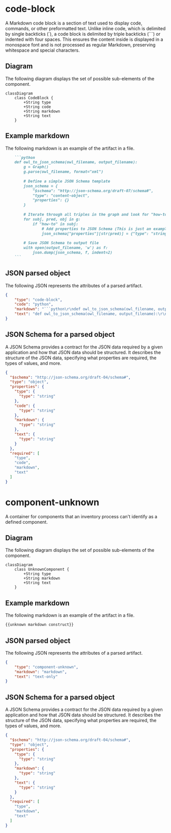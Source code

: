 # code-block

A Markdown code block is a section of text used to display code, commands, or other preformatted text. Unlike inline code, which is delimited by single backticks (`), a code block is delimited by triple backticks (```) or indented with four spaces. This ensures the content inside is displayed in a monospace font and is not processed as regular Markdown, preserving whitespace and special characters.

## Diagram

The following diagram displays the set of possible sub-elements of the component.

```mermaid
classDiagram
    class CodeBlock {
        +String type
        +String code
        +String markdown
        +String text
    }

```

## Example markdown

The following markdown is an example of the artifact in a file.

```md
    ```python
    def owl_to_json_schema(owl_filename, output_filename):
        g = Graph()
        g.parse(owl_filename, format="xml")
    
        # Define a simple JSON Schema template
        json_schema = {
            "$schema": "http://json-schema.org/draft-07/schema#",
            "type": "content-object",
            "properties": {}
        }
    
        # Iterate through all triples in the graph and look for "how-to" object
        for subj, pred, obj in g:
            if "how-to" in subj:
                # Add properties to JSON Schema (This is just an example, modify as needed)
                json_schema["properties"][str(pred)] = {"type": "string", "description": str(obj)}
    
        # Save JSON Schema to output file
        with open(output_filename, 'w') as f:
            json.dump(json_schema, f, indent=2)
    ```
```

## JSON parsed object

The following JSON represents the attributes of a parsed artifact.

```json
{
    "type": "code-block",
    "code": "python",
    "markdown": "```python\r\ndef owl_to_json_schema(owl_filename, output_filename):\r\n    g = Graph()\r\n    g.parse(owl_filename, format=\"xml\")\r\n\r\n    # Define a simple JSON Schema template\r\n    json_schema = {\r\n        \"$schema\": \"http:\/\/json-schema.org\/draft-07\/schema#\",\r\n        \"type\": \"content-object\",\r\n        \"properties\": {}\r\n    }\r\n\r\n    # Iterate through all triples in the graph and look for \"how-to\" object\r\n    for subj, pred, obj in g:\r\n        if \"how-to\" in subj:\r\n            # Add properties to JSON Schema (This is just an example, modify as needed)\r\n            json_schema[\"properties\"][str(pred)] = {\"type\": \"string\", \"description\": str(obj)}\r\n\r\n    # Save JSON Schema to output file\r\n    with open(output_filename, 'w') as f:\r\n        json.dump(json_schema, f, indent=2)\r\n```",
    "text": "def owl_to_json_schema(owl_filename, output_filename):\r\n    g = Graph()\r\n    g.parse(owl_filename, format=\"xml\")\r\n\r\n    # Define a simple JSON Schema template\r\n    json_schema = {\r\n        \"$schema\": \"http:\/\/json-schema.org\/draft-07\/schema#\",\r\n        \"type\": \"content-object\",\r\n        \"properties\": {}\r\n    }\r\n\r\n    # Iterate through all triples in the graph and look for \"how-to\" object\r\n    for subj, pred, obj in g:\r\n        if \"how-to\" in subj:\r\n            # Add properties to JSON Schema (This is just an example, modify as needed)\r\n            json_schema[\"properties\"][str(pred)] = {\"type\": \"string\", \"description\": str(obj)}\r\n\r\n    # Save JSON Schema to output file\r\n    with open(output_filename, 'w') as f:\r\n        json.dump(json_schema, f, indent=2)"
}
```

## JSON Schema for a parsed object

A JSON Schema provides a contract for the JSON data required by a given application and how that JSON data should be structured. It describes the structure of the JSON data, specifying what properties are required, the types of values, and more.

```json
{
  "$schema": "http://json-schema.org/draft-04/schema#",
  "type": "object",
  "properties": {
    "type": {
      "type": "string"
    },
    "code": {
      "type": "string"
    },
    "markdown": {
      "type": "string"
    },
    "text": {
      "type": "string"
    }
  },
  "required": [
    "type",
    "code",
    "markdown",
    "text"
  ]
}

```


# component-unknown

A container for components that an inventory process can't identify as a defined component.

## Diagram

The following diagram displays the set of possible sub-elements of the component.

```mermaid
classDiagram
    class UnknownComponent {
        +String type
        +String markdown
        +String text
    }
```

## Example markdown

The following markdown is an example of the artifact in a file.

```md
{{unknown markdown construct}}
```

## JSON parsed object

The following JSON represents the attributes of a parsed artifact.

```json
{
    "type": "component-unknown",
    "markdown": "markdown",
    "text": "text-only"
}
```

## JSON Schema for a parsed object

A JSON Schema provides a contract for the JSON data required by a given application and how that JSON data should be structured. It describes the structure of the JSON data, specifying what properties are required, the types of values, and more.

```json
{
  "$schema": "http://json-schema.org/draft-04/schema#",
  "type": "object",
  "properties": {
    "type": {
      "type": "string"
    },
    "markdown": {
      "type": "string"
    },
    "text": {
      "type": "string"
    }
  },
  "required": [
    "type",
    "markdown",
    "text"
  ]
}

```



